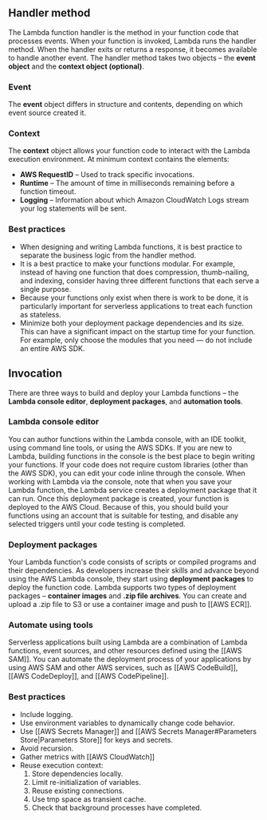 ## Handler method

The Lambda function handler is the method in your function code that processes events. When your function is invoked, Lambda runs the handler method. When the handler exits or returns a response, it becomes available to handle another event. The handler method takes two objects – the **event object**  and the **context object (optional)**. 

###  Event

The **event** object differs in structure and contents, depending on which event source created it. 

### Context

The **context** object allows your function code to interact with the Lambda execution environment. At minimum context contains the elements:

- **AWS RequestID** – Used to track specific invocations.
- **Runtime** – The amount of time in milliseconds remaining before a function timeout.
- **Logging** – Information about which Amazon CloudWatch Logs stream your log statements will be sent.

### Best practices

- When designing and writing Lambda functions, it is best practice to separate the business logic from the handler method.
- It is a best practice to make your functions modular. For example, instead of having one function that does compression, thumb-nailing, and indexing, consider having three different functions that each serve a single purpose.
- Because your functions only exist when there is work to be done, it is particularly important for serverless applications to treat each function as stateless.
- Minimize both your deployment package dependencies and its size.  This can have a significant impact on the startup time for your function. For example, only choose the modules that you need — do not include an entire AWS SDK.

## Invocation

There are three ways to build and deploy your Lambda functions – the **Lambda console editor**, **deployment packages**, and **automation tools**.

### Lambda console editor

You can author functions within the Lambda console, with an IDE toolkit, using command line tools, or using the AWS SDKs. If you are new to Lambda, building functions in the console is the best place to begin writing your functions. If your code does not require custom libraries (other than the AWS SDK), you can edit your code inline through the console. When working with Lambda via the console, note that when you save your Lambda function, the Lambda service creates a deployment package that it can run. Once this deployment package is created, your function is deployed to the AWS Cloud. Because of this, you should build your functions using an account that is suitable for testing, and disable any selected triggers until your code testing is completed.

### Deployment packages

Your Lambda function's code consists of scripts or compiled programs and their dependencies. As developers increase their skills and advance beyond using the AWS Lambda console, they start using **deployment packages** to deploy the function code. Lambda supports two types of deployment packages – **container images** and **.zip file archives**. You can create and upload a .zip file to S3 or use a container image and push to [[AWS ECR]].

### Automate using tools

Serverless applications built using Lambda are a combination of Lambda functions, event sources, and other resources defined using the [[AWS SAM]]. You can automate the deployment process of your applications by using AWS SAM and other AWS services, such as [[AWS CodeBuild]], [[AWS CodeDeploy]], and [[AWS CodePipeline]].

### Best practices

- Include logging.
- Use environment variables to dynamically change code behavior.
- Use [[AWS Secrets Manager]] and [[AWS Secrets Manager#Parameters Store|Parameters Store]] for keys and secrets.
- Avoid recursion.
- Gather metrics with [[AWS CloudWatch]]
- Reuse execution context:
	1. Store dependencies locally.
	2. Limit re-initialization of variables.
	3. Reuse existing connections.
	4. Use tmp space as transient cache.
	5. Check that background processes have completed.
